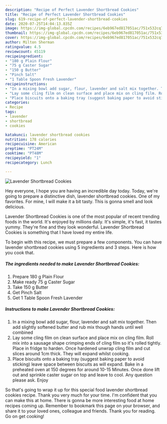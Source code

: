 ```yaml
---
description: "Recipe of Perfect Lavender Shortbread Cookies"
title: "Recipe of Perfect Lavender Shortbread Cookies"
slug: 619-recipe-of-perfect-lavender-shortbread-cookies
date: 2020-07-25T14:04:13.835Z
image: https://img-global.cpcdn.com/recipes/6eb967ed817051ac/751x532cq70/lavender-shortbread-cookies-recipe-main-photo.jpg
thumbnail: https://img-global.cpcdn.com/recipes/6eb967ed817051ac/751x532cq70/lavender-shortbread-cookies-recipe-main-photo.jpg
cover: https://img-global.cpcdn.com/recipes/6eb967ed817051ac/751x532cq70/lavender-shortbread-cookies-recipe-main-photo.jpg
author: Milton Sherman
ratingvalue: 4.5
reviewcount: 45119
recipeingredient:
- "180 g Plain Flour"
- "75 g Caster Sugar"
- "150 g Butter"
- "Pinch Salt"
- "1 Table Spoon Fresh Lavender"
recipeinstructions:
- "In a mixing bowl add sugar, flour, lavender and salt mix together. Then add slightly softened butter and rub mix though hands until well combined"
- "Lay some cling film on clean surface and place mix on cling film. Roll mix into a sausage shape crimping ends of cling film so it&#39;s rolled tightly. Place in fridge to harden. Once hardened unwrap cling film and cut slices around 1cm thick. They will expand whilst cooking."
- "Place biscuits onto a baking tray (suggest baking paper to avoid sticking) leave space between biscuits as will expand. Bake in a preheated oven at 150 degrees for around 10-15 Minutes. Once done lift out and sprinkle caster sugar on top and leave to cool. Any question please ask. Enjoy"
categories:
- Recipe
tags:
- lavender
- shortbread
- cookies

katakunci: lavender shortbread cookies 
nutrition: 178 calories
recipecuisine: American
preptime: "PT24M"
cooktime: "PT48M"
recipeyield: "1"
recipecategory: Lunch

---
```



![Lavender Shortbread Cookies](https://img-global.cpcdn.com/recipes/6eb967ed817051ac/751x532cq70/lavender-shortbread-cookies-recipe-main-photo.jpg)

Hey everyone, I hope you are having an incredible day today. Today, we're going to prepare a distinctive dish, lavender shortbread cookies. One of my favorites. For mine, I will make it a bit tasty. This is gonna smell and look delicious.

Lavender Shortbread Cookies is one of the most popular of recent trending foods in the world. It's enjoyed by millions daily. It's simple, it's fast, it tastes yummy. They're fine and they look wonderful. Lavender Shortbread Cookies is something that I have loved my entire life.




To begin with this recipe, we must prepare a few components. You can have lavender shortbread cookies using 5 ingredients and 3 steps. Here is how you cook that.

<!--inarticleads1-->

##### The ingredients needed to make Lavender Shortbread Cookies:

1. Prepare 180 g Plain Flour
1. Make ready 75 g Caster Sugar
1. Take 150 g Butter
1. Get Pinch Salt
1. Get 1 Table Spoon Fresh Lavender




<!--inarticleads2-->

##### Instructions to make Lavender Shortbread Cookies:

1. In a mixing bowl add sugar, flour, lavender and salt mix together. Then add slightly softened butter and rub mix though hands until well combined
1. Lay some cling film on clean surface and place mix on cling film. Roll mix into a sausage shape crimping ends of cling film so it&#39;s rolled tightly. Place in fridge to harden. Once hardened unwrap cling film and cut slices around 1cm thick. They will expand whilst cooking.
1. Place biscuits onto a baking tray (suggest baking paper to avoid sticking) leave space between biscuits as will expand. Bake in a preheated oven at 150 degrees for around 10-15 Minutes. Once done lift out and sprinkle caster sugar on top and leave to cool. Any question please ask. Enjoy




So that's going to wrap it up for this special food lavender shortbread cookies recipe. Thank you very much for your time. I'm confident that you can make this at home. There is gonna be more interesting food at home recipes coming up. Remember to bookmark this page on your browser, and share it to your loved ones, colleague and friends. Thank you for reading. Go on get cooking!
